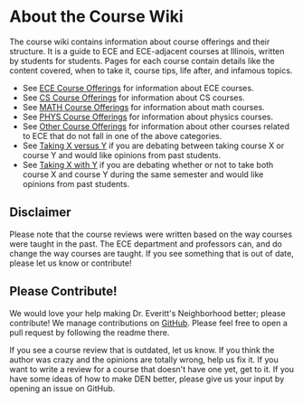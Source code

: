 # About the Course Wiki

The course wiki contains information about course offerings and their structure. It is a guide to ECE and ECE-adjacent courses at Illinois, written by students for students. Pages for each course contain details like the content covered, when to take it, course tips, life after, and infamous topics.

- See [ECE Course Offerings](ECE%20Course%20Offerings/index.md) for information about ECE courses.
- See [CS Course Offerings](CS%20Course%20Offerings/index.md) for information about CS courses.
- See [MATH Course Offerings](MATH%20Course%20Offerings/index.md) for information about math courses.
- See [PHYS Course Offerings](PHYS%20Course%20Offerings/index.md) for information about physics courses.
- See [Other Course Offerings](Other%20Course%20Offerings/index.md) for information about other courses related to ECE that do not fall in one of the above categories.
- See [Taking X versus Y](Taking%20X%20versus%20Y/index.md) if you are debating between taking course X or course Y and would like opinions from past students.
- See [Taking X with Y](Taking%20X%20with%20Y/index.md) if you are debating whether or not to take both course X and course Y during the same semester and would like opinions from past students.

## Disclaimer
Please note that the course reviews were written based on the way courses were taught in the past. The ECE department and professors can, and do change the way courses are taught. If you see something that is out of date, please let us know or contribute!

## Please Contribute!
We would love your help making Dr. Everitt's Neighborhood better; please contribute! We manage contributions on [GitHub](https://github.com/hkn-alpha/wiki). Please feel free to open a pull request by following the readme there.

If you see a course review that is outdated, let us know. If you think the author was crazy and the opinions are totally wrong, help us fix it. If you want to write a review for a course that doesn't have one yet, get to it. If you have some ideas of how to make DEN better, please give us your input by opening an issue on GitHub.